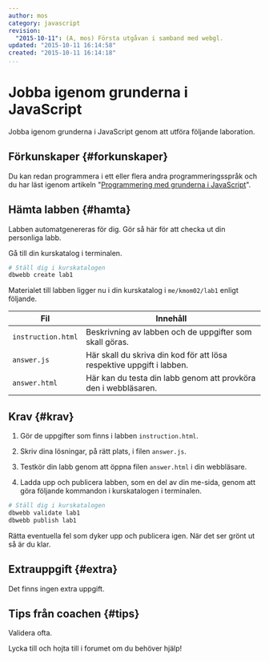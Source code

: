 ```yaml
---
author: mos
category: javascript
revision:
  "2015-10-11": (A, mos) Första utgåvan i samband med webgl.
updated: "2015-10-11 16:14:58"
created: "2015-10-11 16:14:18"
...
```

Jobba igenom grunderna i JavaScript
==================================

Jobba igenom grunderna i JavaScript genom att utföra följande laboration.

<!--more-->


Förkunskaper {#forkunskaper}
-----------------------

Du kan redan programmera i ett eller flera andra programmeringsspråk och du har läst igenom artikeln "[Programmering med grunderna i JavaScript](kunskap/programmering-med-grunderna-i-javascript)".



Hämta labben {#hamta}
-----------------------

Labben automatgenereras för dig. Gör så här för att checka ut din personliga labb.

Gå till din kurskatalog i terminalen.

```bash
# Ställ dig i kurskatalogen
dbwebb create lab1
```

Materialet till labben ligger nu i din kurskatalog i `me/kmom02/lab1` enligt följande.

| Fil                | Innehåll |
|--------------------|----------|
| `instruction.html` | Beskrivning av labben och de uppgifter som skall göras. |
| `answer.js`        | Här skall du skriva din kod för att lösa respektive uppgift i labben. |
| `answer.html`      | Här kan du testa din labb genom att provköra den i webbläsaren. |



Krav {#krav}
-----------------------

1. Gör de uppgifter som finns i labben `instruction.html`.

2. Skriv dina lösningar, på rätt plats, i filen `answer.js`.

3. Testkör din labb genom att öppna filen `answer.html` i din webbläsare.

11. Ladda upp och publicera labben, som en del av din me-sida, genom att göra följande kommandon i kurskatalogen i terminalen.

```bash
# Ställ dig i kurskatalogen
dbwebb validate lab1
dbwebb publish lab1
```

Rätta eventuella fel som dyker upp och publicera igen. När det ser grönt ut så är du klar. 



Extrauppgift {#extra}
-----------------------

Det finns ingen extra uppgift.



Tips från coachen {#tips}
-----------------------

Validera ofta.

Lycka till och hojta till i forumet om du behöver hjälp!





